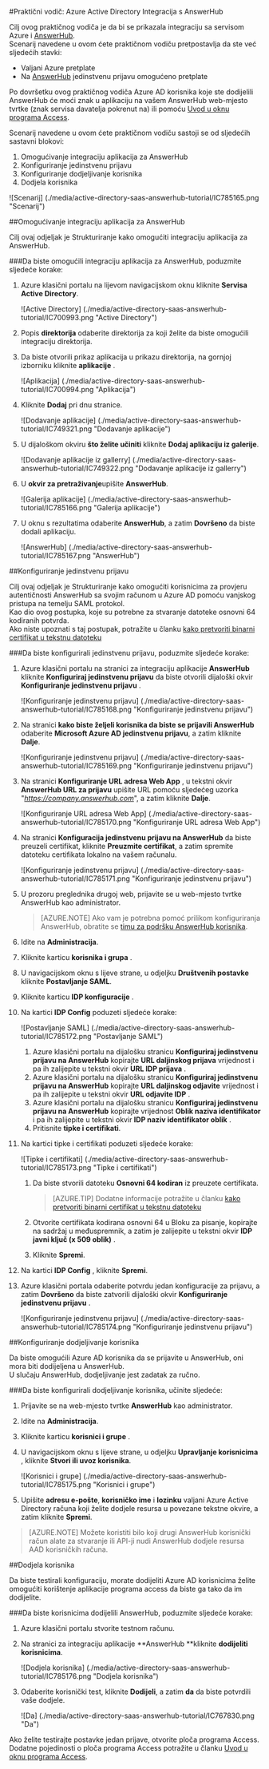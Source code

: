 <properties 
    pageTitle="Praktični vodič: Azure Active Directory Integracija s AnswerHub | Microsoft Azure" 
    description="Saznajte kako koristiti AnswerHub s Azure Active Directory da biste omogućili jedinstvenu prijavu, automatiziranog dodjele resursa i više!" 
    services="active-directory" 
    authors="jeevansd"  
    documentationCenter="na" 
    manager="femila"/>
<tags 
    ms.service="active-directory" 
    ms.devlang="na" 
    ms.topic="article" 
    ms.tgt_pltfrm="na" 
    ms.workload="identity" 
    ms.date="10/10/2016" 
    ms.author="jeedes" />

#<a name="tutorial-azure-active-directory-integration-with-answerhub"></a>Praktični vodič: Azure Active Directory Integracija s AnswerHub

Cilj ovog praktičnog vodiča je da bi se prikazala integraciju sa servisom Azure i [AnswerHub](http://www.dzonesoftware.com/products/answerhub-question-answer-software).  
Scenarij navedene u ovom ćete praktičnom vodiču pretpostavlja da ste već sljedećih stavki:

-   Valjani Azure pretplate
-   Na [AnswerHub](http://www.dzonesoftware.com/products/answerhub-question-answer-software) jedinstvenu prijavu omogućeno pretplate

Po dovršetku ovog praktičnog vodiča Azure AD korisnika koje ste dodijelili AnswerHub će moći znak u aplikaciju na vašem AnswerHub web-mjesto tvrtke (znak servisa davatelja pokrenut na) ili pomoću [Uvod u oknu programa Access](active-directory-saas-access-panel-introduction.md).

Scenarij navedene u ovom ćete praktičnom vodiču sastoji se od sljedećih sastavni blokovi:

1.  Omogućivanje integraciju aplikacija za AnswerHub
2.  Konfiguriranje jedinstvenu prijavu
3.  Konfiguriranje dodjeljivanje korisnika
4.  Dodjela korisnika

![Scenarij] (./media/active-directory-saas-answerhub-tutorial/IC785165.png "Scenarij")

##<a name="enabling-the-application-integration-for-answerhub"></a>Omogućivanje integraciju aplikacija za AnswerHub

Cilj ovaj odjeljak je Strukturiranje kako omogućiti integraciju aplikacija za AnswerHub.

###<a name="to-enable-the-application-integration-for-answerhub-perform-the-following-steps"></a>Da biste omogućili integraciju aplikacija za AnswerHub, poduzmite sljedeće korake:

1.  Azure klasični portalu na lijevom navigacijskom oknu kliknite **Servisa Active Directory**.

    ![Active Directory] (./media/active-directory-saas-answerhub-tutorial/IC700993.png "Active Directory")

2.  Popis **direktorija** odaberite direktorija za koji želite da biste omogućili integraciju direktorija.

3.  Da biste otvorili prikaz aplikacija u prikazu direktorija, na gornjoj izborniku kliknite **aplikacije** .

    ![Aplikacija] (./media/active-directory-saas-answerhub-tutorial/IC700994.png "Aplikacija")

4.  Kliknite **Dodaj** pri dnu stranice.

    ![Dodavanje aplikacije] (./media/active-directory-saas-answerhub-tutorial/IC749321.png "Dodavanje aplikacije")

5.  U dijaloškom okviru **što želite učiniti** kliknite **Dodaj aplikaciju iz galerije**.

    ![Dodavanje aplikacije iz gallerry] (./media/active-directory-saas-answerhub-tutorial/IC749322.png "Dodavanje aplikacije iz gallerry")

6.  U **okvir za pretraživanje**upišite **AnswerHub**.

    ![Galerija aplikacije] (./media/active-directory-saas-answerhub-tutorial/IC785166.png "Galerija aplikacije")

7.  U oknu s rezultatima odaberite **AnswerHub**, a zatim **Dovršeno** da biste dodali aplikaciju.

    ![AnswerHub] (./media/active-directory-saas-answerhub-tutorial/IC785167.png "AnswerHub")

##<a name="configuring-single-sign-on"></a>Konfiguriranje jedinstvenu prijavu

Cilj ovaj odjeljak je Strukturiranje kako omogućiti korisnicima za provjeru autentičnosti AnswerHub sa svojim računom u Azure AD pomoću vanjskog pristupa na temelju SAML protokol.  
Kao dio ovog postupka, koje su potrebne za stvaranje datoteke osnovni 64 kodiranih potvrda.  
Ako niste upoznati s taj postupak, potražite u članku [kako pretvoriti binarni certifikat u tekstnu datoteku](http://youtu.be/PlgrzUZ-Y1o)

###<a name="to-configure-single-sign-on-perform-the-following-steps"></a>Da biste konfigurirali jedinstvenu prijavu, poduzmite sljedeće korake:

1.  Azure klasični portalu na stranici za integraciju aplikacije **AnswerHub** kliknite **Konfiguriraj jedinstvenu prijavu** da biste otvorili dijaloški okvir **Konfiguriranje jedinstvenu prijavu** .

    ![Konfiguriranje jedinstvenu prijavu] (./media/active-directory-saas-answerhub-tutorial/IC785168.png "Konfiguriranje jedinstvenu prijavu")

2.  Na stranici **kako biste željeli korisnika da biste se prijavili AnswerHub** odaberite **Microsoft Azure AD jedinstvenu prijavu**, a zatim kliknite **Dalje**.

    ![Konfiguriranje jedinstvenu prijavu] (./media/active-directory-saas-answerhub-tutorial/IC785169.png "Konfiguriranje jedinstvenu prijavu")

3.  Na stranici **Konfiguriranje URL adresa Web App** , u tekstni okvir **AnswerHub URL za prijavu** upišite URL pomoću sljedećeg uzorka "*https://company.answerhub.com*", a zatim kliknite **Dalje**.

    ![Konfiguriranje URL adresa Web App] (./media/active-directory-saas-answerhub-tutorial/IC785170.png "Konfiguriranje URL adresa Web App")

4.  Na stranici **Konfiguracija jedinstvenu prijavu na AnswerHub** da biste preuzeli certifikat, kliknite **Preuzmite certifikat**, a zatim spremite datoteku certifikata lokalno na vašem računalu.

    ![Konfiguriranje jedinstvenu prijavu] (./media/active-directory-saas-answerhub-tutorial/IC785171.png "Konfiguriranje jedinstvenu prijavu")

5.  U prozoru preglednika drugoj web, prijavite se u web-mjesto tvrtke AnswerHub kao administrator.
    >[AZURE.NOTE] Ako vam je potrebna pomoć prilikom konfiguriranja AnswerHub, obratite se [timu za podršku AnswerHub korisnika](mailto:success@answerhub.com. ).








6.  Idite na **Administracija**.

7.  Kliknite karticu **korisnika i grupa** .

8.  U navigacijskom oknu s lijeve strane, u odjeljku **Društvenih postavke** kliknite **Postavljanje SAML**.

9.  Kliknite karticu **IDP konfiguracije** .

10. Na kartici **IDP Config** poduzeti sljedeće korake:

    ![Postavljanje SAML] (./media/active-directory-saas-answerhub-tutorial/IC785172.png "Postavljanje SAML")

    1.  Azure klasični portalu na dijalošku stranicu **Konfiguriraj jedinstvenu prijavu na AnswerHub** kopirajte **URL daljinskog prijava** vrijednost i pa ih zalijepite u tekstni okvir **URL IDP prijava** .
    2.  Azure klasični portalu na dijalošku stranicu **Konfiguriraj jedinstvenu prijavu na AnswerHub** kopirajte **URL daljinskog odjavite** vrijednost i pa ih zalijepite u tekstni okvir **URL odjavite IDP** .
    3.  Azure klasični portalu na dijalošku stranicu **Konfiguriraj jedinstvenu prijavu na AnswerHub** kopirajte vrijednost **Oblik naziva identifikator** i pa ih zalijepite u tekstni okvir **IDP naziv identifikator oblik** .
    4.  Pritisnite **tipke i certifikati**.

11. Na kartici tipke i certifikati poduzeti sljedeće korake:

    ![Tipke i certifikati] (./media/active-directory-saas-answerhub-tutorial/IC785173.png "Tipke i certifikati")

    1.  Da biste stvorili datoteku **Osnovni 64 kodiran** iz preuzete certifikata.  

        >[AZURE.TIP] Dodatne informacije potražite u članku [kako pretvoriti binarni certifikat u tekstnu datoteku](http://youtu.be/PlgrzUZ-Y1o)

    2.  Otvorite certifikata kodirana osnovni 64 u Bloku za pisanje, kopirajte na sadržaj u međuspremnik, a zatim je zalijepite u tekstni okvir **IDP javni ključ (x 509 oblik)** .
    3.  Kliknite **Spremi**.

12. Na kartici **IDP Config** , kliknite **Spremi**.

13. Azure klasični portala odaberite potvrdu jedan konfiguracije za prijavu, a zatim **Dovršeno** da biste zatvorili dijaloški okvir **Konfiguriranje jedinstvenu prijavu** .

    ![Konfiguriranje jedinstvenu prijavu] (./media/active-directory-saas-answerhub-tutorial/IC785174.png "Konfiguriranje jedinstvenu prijavu")

##<a name="configuring-user-provisioning"></a>Konfiguriranje dodjeljivanje korisnika

Da biste omogućili Azure AD korisnika da se prijavite u AnswerHub, oni mora biti dodijeljena u AnswerHub.  
U slučaju AnswerHub, dodjeljivanje jest zadatak za ručno.

###<a name="to-configure-user-provisioning-perform-the-following-steps"></a>Da biste konfigurirali dodjeljivanje korisnika, učinite sljedeće:

1.  Prijavite se na web-mjesto tvrtke **AnswerHub** kao administrator.

2.  Idite na **Administracija**.

3.  Kliknite karticu **korisnici i grupe** .

4.  U navigacijskom oknu s lijeve strane, u odjeljku **Upravljanje korisnicima** , kliknite **Stvori ili uvoz korisnika**.

    ![Korisnici i grupe] (./media/active-directory-saas-answerhub-tutorial/IC785175.png "Korisnici i grupe")

5.  Upišite **adresu e-pošte**, **korisničko ime** i **lozinku** valjani Azure Active Directory računa koji želite dodjele resursa u povezane tekstne okvire, a zatim kliknite **Spremi**.

>[AZURE.NOTE] Možete koristiti bilo koji drugi AnswerHub korisnički račun alate za stvaranje ili API-ji nudi AnswerHub dodjele resursa AAD korisničkih računa.

##<a name="assigning-users"></a>Dodjela korisnika

Da biste testirali konfiguraciju, morate dodijeliti Azure AD korisnicima želite omogućiti korištenje aplikacije programa access da biste ga tako da im dodijelite.

###<a name="to-assign-users-to-answerhub-perform-the-following-steps"></a>Da biste korisnicima dodijelili AnswerHub, poduzmite sljedeće korake:

1.  Azure klasični portalu stvorite testnom računu.

2.  Na stranici za integraciju aplikacije **AnswerHub **kliknite **dodijeliti korisnicima**.

    ![Dodjela korisnika] (./media/active-directory-saas-answerhub-tutorial/IC785176.png "Dodjela korisnika")

3.  Odaberite korisnički test, kliknite **Dodijeli**, a zatim **da** da biste potvrdili vaše dodjele.

    ![Da] (./media/active-directory-saas-answerhub-tutorial/IC767830.png "Da")

Ako želite testirajte postavke jedan prijave, otvorite ploča programa Access. Dodatne pojedinosti o ploča programa Access potražite u članku [Uvod u oknu programa Access](active-directory-saas-access-panel-introduction.md).
